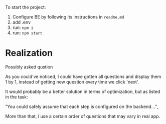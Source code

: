 To start the project:

1. Configure BE by following its instructions in <code>readme.md</code>
2. add .env
3. run: <code>npm i</code>
4. run: <code>npm start</code>

# Realization

Possibly asked qustion

As you could've noticed, I could have gotten all questions and display them 1 by 1, instead of getting new question every time we click 'next'.

It would probably be a better solution in terms of optimization, but as listed in the task:

<q>You could safely assume that each step is configured on the backend...</q>,

More than that, I use a certain order of questions that may vary in real app.
